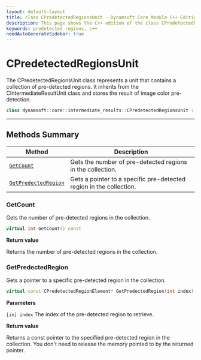 ```yaml
---
layout: default-layout
title: class CPredetectedRegionsUnit - Dynamsoft Core Module C++ Edition API Reference
description: This page shows the C++ edition of the class CPredetectedRegionsUnit in Dynamsoft Core Module.
keywords: predetected regions, c++
needAutoGenerateSidebar: true
---
```


# CPredetectedRegionsUnit

The CPredetectedRegionsUnit class represents a unit that contains a collection of pre-detected regions. It inherits from the CIntermediateResultUnit class and stores the result of image color pre-detection.

```cpp
class dynamsoft::core::intermediate_results::CPredetectedRegionsUnit : public CIntermediateResultUnit
```

---

## Methods Summary

| Method | Description |
|--------|-------------|
| [`GetCount`](#getcount) | Gets the number of pre-detected regions in the collection. |
| [`GetPredectedRegion`](#getpredectedregion) | Gets a pointer to a specific pre-detected region in the collection. |

### GetCount

Gets the number of pre-detected regions in the collection.

```cpp
virtual int GetCount() const
```

**Return value**

Returns the number of pre-detected regions in the collection.

### GetPredectedRegion

Gets a pointer to a specific pre-detected region in the collection.

```cpp
virtual const CPredetectedRegionElement* GetPredectedRegion(int index) const
```

**Parameters**

`[in] index` The index of the pre-detected region to retrieve.

**Return value**

Returns a const pointer to the specified pre-detected region in the collection. You don't need to release the memory pointed to by the returned pointer.
